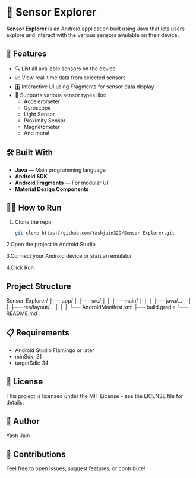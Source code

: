# 📱 Sensor Explorer

**Sensor Explorer** is an Android application built using Java that lets users explore and interact with the various sensors available on their device.

## 🚀 Features
- 🔍 List all available sensors on the device
- 📈 View real-time data from selected sensors
- 🎛️ Interactive UI using Fragments for sensor data display
- 🧭 Supports various sensor types like:
  - Accelerometer
  - Gyroscope
  - Light Sensor
  - Proximity Sensor
  - Magnetometer
  - And more!


## 🛠️ Built With

- **Java** — Main programming language
- **Android SDK**
- **Android Fragments** — For modular UI
- **Material Design Components**

## 🧑‍💻 How to Run

1. Clone the repo:
   ```bash
   git clone https://github.com/Yashjain329/Sensor-Explorer.git
   
2.Open the project in Android Studio

3.Connect your Android device or start an emulator

4.Click Run

## Project Structure
Sensor-Explorer/
├── app/
│   ├── src/
│   │   ├── main/
│   │   │   ├── java/...
│   │   │   ├── res/layout/...
│   │   │   └── AndroidManifest.xml
├── build.gradle
└── README.md

## 📋 Requirements

- Android Studio Flamingo or later
- minSdk: 21
- targetSdk: 34

## 📄 License
This project is licensed under the MIT License - see the LICENSE file for details.

## 👤 Author
Yash Jain

## 🙌 Contributions
Feel free to open issues, suggest features, or contribute!




